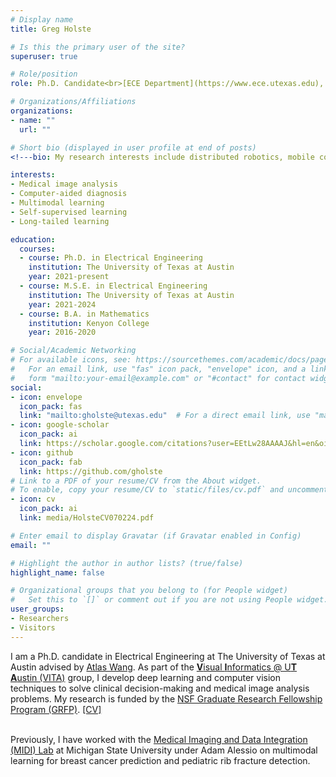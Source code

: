 ```yaml
---
# Display name
title: Greg Holste

# Is this the primary user of the site?
superuser: true

# Role/position
role: Ph.D. Candidate<br>[ECE Department](https://www.ece.utexas.edu), [UT Austin](https://www.utexas.edu)

# Organizations/Affiliations
organizations:
- name: ""
  url: ""

# Short bio (displayed in user profile at end of posts)
<!---bio: My research interests include distributed robotics, mobile computing and programmable matter.--->

interests:
- Medical image analysis
- Computer-aided diagnosis
- Multimodal learning
- Self-supervised learning
- Long-tailed learning

education:
  courses:
  - course: Ph.D. in Electrical Engineering
    institution: The University of Texas at Austin
    year: 2021-present
  - course: M.S.E. in Electrical Engineering
    institution: The University of Texas at Austin
    year: 2021-2024
  - course: B.A. in Mathematics
    institution: Kenyon College
    year: 2016-2020

# Social/Academic Networking
# For available icons, see: https://sourcethemes.com/academic/docs/page-builder/#icons
#   For an email link, use "fas" icon pack, "envelope" icon, and a link in the
#   form "mailto:your-email@example.com" or "#contact" for contact widget.
social:
- icon: envelope
  icon_pack: fas
  link: "mailto:gholste@utexas.edu"  # For a direct email link, use "mailto:test@example.org".
- icon: google-scholar
  icon_pack: ai
  link: https://scholar.google.com/citations?user=EEtLw28AAAAJ&hl=en&oi=ao
- icon: github
  icon_pack: fab
  link: https://github.com/gholste
# Link to a PDF of your resume/CV from the About widget.
# To enable, copy your resume/CV to `static/files/cv.pdf` and uncomment the lines below.
- icon: cv
  icon_pack: ai
  link: media/HolsteCV070224.pdf

# Enter email to display Gravatar (if Gravatar enabled in Config)
email: ""

# Highlight the author in author lists? (true/false)
highlight_name: false

# Organizational groups that you belong to (for People widget)
#   Set this to `[]` or comment out if you are not using People widget.
user_groups:
- Researchers
- Visitors
---
```


I am a Ph.D. candidate in Electrical Engineering at The University of Texas at Austin advised by [Atlas Wang](https://spark.adobe.com/page/CAdrFMJ9QeI2y/). As part of the [**V**isual **I**nformatics @ U**T** **A**ustin (VITA)](https://vita-group.github.io/index.html) group, I develop deep learning and computer vision techniques to solve clinical decision-making and medical image analysis problems. My research is funded by the [NSF Graduate Research Fellowship Program (GRFP)](https://www.nsfgrfp.org/). [[CV]](https://gholste.me/media/HolsteCV070224.pdf)<br><br>

Previously, I have worked with the [Medical Imaging and Data Integration (MIDI) Lab](https://www.midilab.org/) at Michigan State University under Adam Alessio on multimodal learning for breast cancer prediction and pediatric rib fracture detection.
